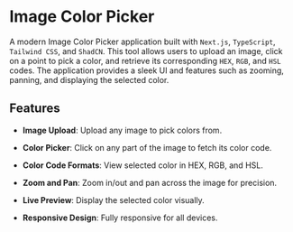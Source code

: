# Image Color Picker


A modern Image Color Picker application built with `Next.js`, `TypeScript`, `Tailwind CSS`, and `ShadCN`. This tool allows users to upload an image, click on a point to pick a color, and retrieve its corresponding `HEX`, `RGB`, and `HSL` codes. The application provides a sleek UI and features such as zooming, panning, and displaying the selected color.


## Features

- **Image Upload**: Upload any image to pick colors from.

- **Color Picker**: Click on any part of the image to fetch its color code.

- **Color Code Formats**: View selected color in HEX, RGB, and HSL.

- **Zoom and Pan**: Zoom in/out and pan across the image for precision.

- **Live Preview**: Display the selected color visually.

- **Responsive Design**: Fully responsive for all devices.
